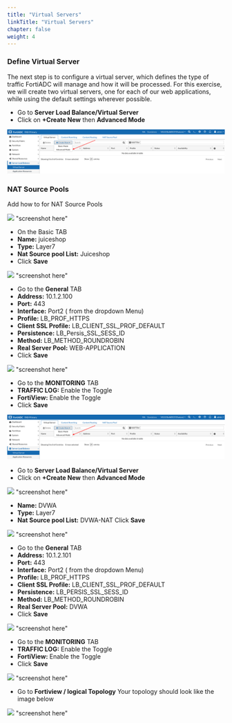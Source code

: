 ```yaml
---
title: "Virtual Servers"
linkTitle: "Virtual Servers"
chapter: false
weight: 4
---
```

### **Define Virtual Server**

The next step is to configure a virtual server, which defines the type of traffic FortiADC will manage and how it will be processed. For this exercise, we will create two virtual servers, one for each of our web applications, while using the default settings wherever possible.

- Go to **Server Load Balance/Virtual Server**
- Click on **+Create New** then **Advanced Mode**

![](fad-vs.png)

### **NAT Source Pools**

Add how to for NAT Source Pools

![](image-placeholder) "screenshot here"

- On the Basic TAB 
- **Name:** juiceshop
- **Type:** Layer7
- **Nat Source pool List:** Juiceshop
- Click **Save**

![](image-placeholder) "screenshot here"

- Go to the **General** TAB 
- **Address:** 10.1.2.100
- **Port:** 443
- **Interface:** Port2 ( from the dropdown Menu) 
- **Profile:** LB_PROF_HTTPS
- **Client SSL Profile:** LB_CLIENT_SSL_PROF_DEFAULT
- **Persistence:** LB_Persis_SSL_SESS_ID
- **Method:** LB_METHOD_ROUNDROBIN
- **Real Server Pool:** WEB-APPLICATION
- Click **Save**

![](image-placeholder) "screenshot here"

- Go to the **MONITORING** TAB
- **TRAFFIC LOG:** Enable the Toggle
- **FortiView:** Enable the Toggle
- Click **Save**

![](fad-vs.png)

- Go to **Server Load Balance/Virtual Server**
- Click on **+Create New** then **Advanced Mode**

![](image-placeholder) "screenshot here"

- **Name:** DVWA
- **Type:** Layer7
- **Nat Source pool List:** DVWA-NAT
Click **Save**

![](image-placeholder) "screenshot here"

- Go to the **General** TAB 
- **Address:** 10.1.2.101
- **Port:** 443
- **Interface:** Port2 ( from the dropdown Menu) 
- **Profile:** LB_PROF_HTTPS
- **Client SSL Profile:** LB_CLIENT_SSL_PROF_DEFAULT
- **Persistence:** LB_PERSIS_SSL_SESS_ID
- **Method:** LB_METHOD_ROUNDROBIN
- **Real Server Pool:** DVWA
- Click **Save**

![](image-placeholder) "screenshot here"

- Go to the **MONITORING** TAB
- **TRAFFIC LOG:** Enable the Toggle
- **FortiView:** Enable the Toggle
- Click **Save**

![](image-placeholder) "screenshot here"

- Go to **Fortiview / logical Topology** 
Your topology should look like the image below 

![](image-placeholder) "screenshot here"